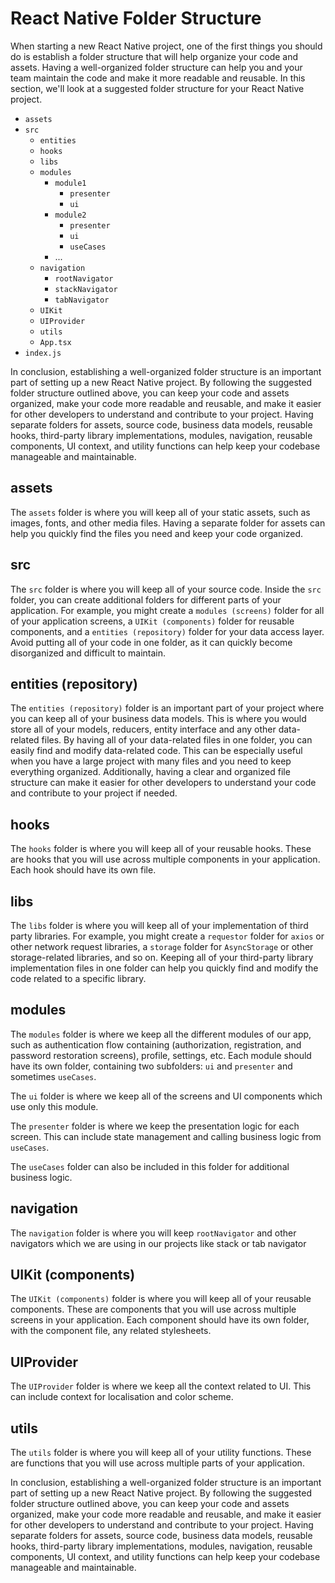 # React Native Folder Structure

When starting a new React Native project, one of the first things you should do is establish a folder structure that will help organize your code and assets. Having a well-organized folder structure can help you and your team maintain the code and make it more readable and reusable. In this section, we'll look at a suggested folder structure for your React Native project.


- `assets`
- `src`
    - `entities`
    - `hooks`
    - `libs`
    - `modules`
        - `module1`
            - `presenter`
            - `ui`
        - `module2`
            - `presenter`
            - `ui`
            - `useCases`
        - ...
    - `navigation`
        - `rootNavigator`
        - `stackNavigator`
        - `tabNavigator`
    - `UIKit`
    - `UIProvider`
    - `utils`
    - `App.tsx`
- `index.js`


In conclusion, establishing a well-organized folder structure is an important part of setting up a new React Native project. By following the suggested folder structure outlined above, you can keep your code and assets organized, make your code more readable and reusable, and make it easier for other developers to understand and contribute to your project. Having separate folders for assets, source code, business data models, reusable hooks, third-party library implementations, modules, navigation, reusable components, UI context, and utility functions can help keep your codebase manageable and maintainable.

## assets

The `assets` folder is where you will keep all of your static assets, such as images, fonts, and other media files. Having a separate folder for assets can help you quickly find the files you need and keep your code organized.

## src

The `src` folder is where you will keep all of your source code. Inside the `src` folder, you can create additional folders for different parts of your application. For example, you might create a `modules (screens)` folder for all of your application screens, a `UIKit (components)` folder for reusable components, and a `entities (repository)` folder for your data access layer. Avoid putting all of your code in one folder, as it can quickly become disorganized and difficult to maintain.

## entities (repository)

The `entities (repository)` folder is an important part of your project where you can keep all of your business data models. This is where you would store all of your models, reducers, entity interface and any other data-related files. By having all of your data-related files in one folder, you can easily find and modify data-related code. This can be especially useful when you have a large project with many files and you need to keep everything organized. Additionally, having a clear and organized file structure can make it easier for other developers to understand your code and contribute to your project if needed. 

## hooks

The `hooks` folder is where you will keep all of your reusable hooks. These are hooks that you will use across multiple components in your application. Each hook should have its own file.

## libs

The `libs` folder is where you will keep all of your implementation of third party libraries. For example, you might create a `requestor` folder for `axios` or other network request libraries, a `storage` folder for `AsyncStorage` or other storage-related libraries, and so on. Keeping all of your third-party library implementation files in one folder can help you quickly find and modify the code related to a specific library.

## modules

The `modules` folder is where we keep all the different modules of our app, such as authentication flow containing (authorization, registration, and password restoration screens), profile, settings, etc. Each module should have its own folder, containing two subfolders: `ui` and `presenter` and sometimes `useCases`.

The `ui` folder is where we keep all of the screens and UI components which use only this module.

The `presenter` folder is where we keep the presentation logic for each screen. This can include state management and calling business logic from `useCases`. 

The `useCases` folder can also be included in this folder for additional business logic.

## navigation

The `navigation` folder is where you will keep `rootNavigator` and other navigators which we are using in our projects like stack or tab navigator

## UIKit (components)

The `UIKit (components)` folder is where you will keep all of your reusable components. These are components that you will use across multiple screens in your application. Each component should have its own folder, with the component file, any related stylesheets.

## UIProvider

The `UIProvider` folder is where we keep all the context related to UI. This can include context for localisation and color scheme.

## utils

The `utils` folder is where you will keep all of your utility functions. These are functions that you will use across multiple parts of your application.


In conclusion, establishing a well-organized folder structure is an important part of setting up a new React Native project. By following the suggested folder structure outlined above, you can keep your code and assets organized, make your code more readable and reusable, and make it easier for other developers to understand and contribute to your project. Having separate folders for assets, source code, business data models, reusable hooks, third-party library implementations, modules, navigation, reusable components, UI context, and utility functions can help keep your codebase manageable and maintainable.